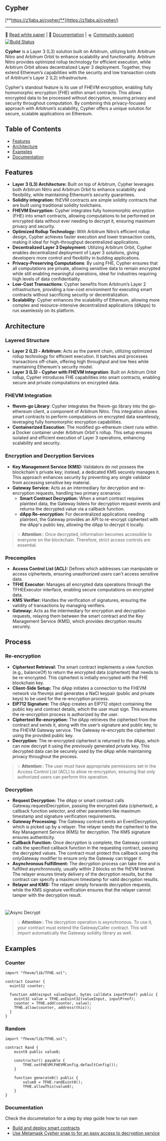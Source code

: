 ## **Cypher**

[**https://z1labs.ai/cypher/**](https://z1labs.ai/cypher/)

---

📃 [Read white paper](#) | 📒 [Documentation](#) | 🛸 [Community support](#)
[![Build Status](https://travis-ci.org/joemccann/dillinger.svg?branch=master)](https://travis-ci.org/joemccann/dillinger)

**Cypher** is a Layer 3 (L3) solution built on Arbitrum, utilizing both Arbitrum Nitro and Arbitrum Orbit to enhance scalability and functionality. Arbitrum Nitro provides optimized rollup technology for efficient execution, while Arbitrum Orbit allows decentralized Layer 3 deployment. Together, they extend Ethereum’s capabilities with the security and low transaction costs of Arbitrum's Layer 2 (L2) infrastructure.

Cypher's standout feature is its use of FHEVM encryption, enabling fully homomorphic encryption (FHE) within smart contracts. This allows encrypted data to be processed without decryption, ensuring privacy and security throughout computation. By combining this privacy-focused approach with Arbitrum’s scalability, Cypher offers a unique solution for secure, scalable applications on Ethereum.

## Table of Contents

- [Features](#features)
- [Architecture](#architecture)
- [Examples](#examples)
- [Documentation](#documentation)

## Features

- **Layer 3 (L3) Architecture:** Built on top of Arbitrum, Cypher leverages both Arbitrum Nitro and Arbitrum Orbit to enhance scalability and flexibility, while maintaining Ethereum’s security guarantees.
- **Solidity integration:** fhEVM contracts are simple solidity contracts that are built using traditional solidity toolchains.
- **FHEVM Encryption:** Cypher integrates fully homomorphic encryption (FHE) into smart contracts, allowing computations to be performed on encrypted data without ever needing to decrypt it, ensuring maximum privacy and security.
- **Optimized Rollup Technology:** With Arbitrum Nitro’s efficient rollup design, Cypher achieves faster execution and lower transaction costs, making it ideal for high-throughput decentralized applications.
- **Decentralized Layer 3 Deployment:** Utilizing Arbitrum Orbit, Cypher enables decentralized deployment of Layer 3 solutions, giving developers more control and flexibility in building applications.
- **Privacy-Preserving Computations**: By using FHE, Cypher ensures that all computations are private, allowing sensitive data to remain encrypted while still enabling meaningful operations, ideal for industries requiring high levels of data confidentiality.
- **Low-Cost Transactions**: Cypher benefits from Arbitrum’s Layer 2 infrastructure, providing a low-cost environment for executing smart contracts without sacrificing security or decentralization.
- **Scalability**: Cypher enhances the scalability of Ethereum, allowing more complex and resource-intensive decentralized applications (dApps) to run seamlessly on its platform.

## Architecture

### Layered Structure

- **Layer 2 (L2) - Arbitrum:** Acts as the parent chain, utilizing optimized rollup technology for efficient execution. It batches and processes transactions off-chain, offering high throughput and low fees while maintaining Ethereum's security model.
- **Layer 3 (L3) - Cypher with FHEVM Integration**: Built on Arbitrum Orbit rollup, Cypher introduces FHE capabilities into smart contracts, enabling secure and private computations on encrypted data.

### FHEVM Integration

- **fhevm-go Library**: Cypher integrates the fhevm-go library into the go-ethereum client, a component of Arbitrum Nitro. This integration allows smart contracts to perform computations on encrypted data seamlessly, leveraging fully homomorphic encryption capabilities.
-  **Containerized Execution**: The modified go-ethereum client runs within a Docker container under Arbitrum Orbit's rollup. This setup ensures isolated and efficient execution of Layer 3 operations, enhancing scalability and security.

### Encryption and Decryption Services

- **Key Management Service (KMS):** Validators do not possess the blockchain's private key; instead, a dedicated KMS securely manages it. This approach enhances security by preventing any single validator from accessing sensitive key material.
- **Gateway Service:** Acts as an intermediary for decryption and re-encryption requests, handling two primary scenarios:
    - **Smart Contract Decryption:** When a smart contract requires plaintext data, the Gateway listens for decryption request events and returns the decrypted value via a callback function.
    -  **dApp Re-encryption:** For decentralized applications needing plaintext, the Gateway provides an API to re-encrypt ciphertext with the dApp's public key, allowing the dApp to decrypt it locally.


> 💡 **Attention**:: Once decrypted, information becomes accessible to everyone on the blockchain. Therefore, strict access controls are essential.

### Precompiles
- **Access Control List (ACL):** Defines which addresses can manipulate or access ciphertexts, ensuring unauthorized users can't access sensitive data.
- **TFHE Executor:** Manages all encrypted data operations through the TFHEExecutor interface, enabling secure computations on encrypted data.
- **KMS Verifier:** Handles the verification of signatures, ensuring the validity of transactions by managing verifiers.
- **Gateway:** Acts as the intermediary for encryption and decryption requests, relaying them between the smart contract and the Key Management Service (KMS), which provides decryption results securely.

## Process 
### Re-encryption

- **Ciphertext Retrieval:** The smart contract implements a view function (e.g., balanceOf) to return the encrypted data (ciphertext) that needs to be re-encrypted. This ciphertext is initially encrypted with the FHE blockchain key.
- **Client-Side Setup:** The dApp initiates a connection to the FHEVM network via fhevmjs and generates a NaCl keypair (public and private keys) to be used for the re-encryption process.
- **EIP712 Signature:** The dApp creates an EIP712 object containing the public key and contract details, which the user must sign. This ensures the re-encryption process is authorized by the user.
- **Ciphertext Re-encryption:** The dApp retrieves the ciphertext from the contract and sends it, along with the user’s signature and public key, to the FHEVM Gateway service. The Gateway re-encrypts the ciphertext using the provided public key.
- **Decryption:** The re-encrypted ciphertext is returned to the dApp, which can now decrypt it using the previously generated private key. This decrypted data can be securely used by the dApp while maintaining privacy throughout the process.

> 💡 **Attention**:: The user must have appropriate permissions set in the Access Control List (ACL) to allow re-encryption, ensuring that only authorized users can perform this operation.

### Decryption
- **Request Decryption:** The dApp or smart contract calls Gateway.requestDecryption, passing the encrypted data (ciphertext), a callback function selector, and other parameters like maximum timestamp and signature verification requirements.
- **Gateway Processing:** The Gateway contract emits an EventDecryption, which is picked up by a relayer. The relayer sends the ciphertext to the Key Management Service (KMS) for decryption. The KMS signature ensures authenticity.
- **Callback Function:** Once decryption is complete, the Gateway contract calls the specified callback function in the requesting contract, passing the decrypted values. The contract must protect this callback using the onlyGateway modifier to ensure only the Gateway can trigger it.
- **Asynchronous Fulfillment:** The decryption process can take time and is fulfilled asynchronously, usually within 2 blocks on the fhEVM testnet. The relayer ensures timely delivery of the decryption results, but the contract can specify a maximum timestamp for valid decryption results.
- **Relayer and KMS:** The relayer simply forwards decryption requests, while the KMS signature verification ensures that the relayer cannot tamper with the decryption result.

#
![Async Decrypt](https://docs.zama.ai/~gitbook/image?url=https%3A%2F%2F4221220623-files.gitbook.io%2F%7E%2Ffiles%2Fv0%2Fb%2Fgitbook-x-prod.appspot.com%2Fo%2Fspaces%252FdjZLXIKWOxfECtlEOsO1%252Fuploads%252Fgit-blob-6658c0482a3f2f8329eb01b1938491ed402d35c5%252FasyncDecrypt.png%3Falt%3Dmedia&width=400&dpr=3&quality=100&sign=88438dae&sv=1)


> 💡 **Attention**:: The decryption operation is asynchronous. To use it, your contract must extend the GatewayCaller contract. This will import automatically the Gateway solidity library as well.

## Examples

### Counter
```
import "fhevm/lib/TFHE.sol";

contract Counter {
  euint32 counter;

  function add(einput valueInput, bytes calldata inputProof) public {
    euint32 value = TFHE.asEuint32(valueInput, inputProof);
    counter = TFHE.add(counter, value);
    TFHE.allow(counter, address(this));
  }
}
```
### Random
```
import "fhevm/lib/TFHE.sol";

contract Rand {
    euint8 public value8;

    constructor() payable {
        TFHE.setFHEVM(FHEVMConfig.defaultConfig());
    }

    function generate8() public {
        value8 = TFHE.randEuint8();
        TFHE.allowThis(value8);
    }
}
```

### Documentation
Check the documetation for a step by step guide how to run own 
- [Build and deploy smart contracts]
- [Use Metamask Cypher snap to for an easy access to decryption service]


[Build and deploy smart contracts]: <https://github.com/z1labs/Cypher>
[Use Metamask Cypher snap to for an easy access to decryption service]: <https://github.com/z1labs/Cypher>

